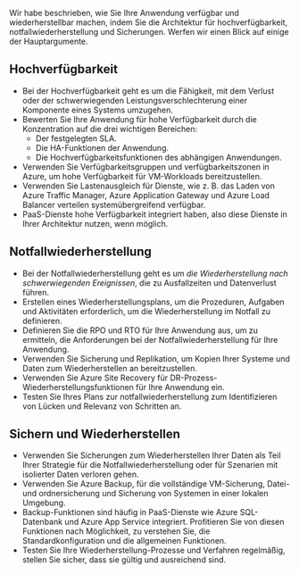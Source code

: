 Wir habe beschrieben, wie Sie Ihre Anwendung verfügbar und wiederherstellbar machen, indem Sie die Architektur für hochverfügbarkeit, notfallwiederherstellung und Sicherungen. Werfen wir einen Blick auf einige der Hauptargumente.

## <a name="high-availability"></a>Hochverfügbarkeit

- Bei der Hochverfügbarkeit geht es um die Fähigkeit, mit dem Verlust oder der schwerwiegenden Leistungsverschlechterung einer Komponente eines Systems umzugehen.
- Bewerten Sie Ihre Anwendung für hohe Verfügbarkeit durch die Konzentration auf die drei wichtigen Bereichen:
  - Der festgelegten SLA.
  - Die HA-Funktionen der Anwendung.
  - Die Hochverfügbarkeitsfunktionen des abhängigen Anwendungen.
- Verwenden Sie Verfügbarkeitsgruppen und verfügbarkeitszonen in Azure, um hohe Verfügbarkeit für VM-Workloads bereitzustellen.
- Verwenden Sie Lastenausgleich für Dienste, wie z. B. das Laden von Azure Traffic Manager, Azure Application Gateway und Azure Load Balancer verteilen systemübergreifend verfügbar.
- PaaS-Dienste hohe Verfügbarkeit integriert haben, also diese Dienste in Ihrer Architektur nutzen, wenn möglich.

## <a name="disaster-recovery"></a>Notfallwiederherstellung

- Bei der Notfallwiederherstellung geht es um *die Wiederherstellung nach schwerwiegenden Ereignissen*, die zu Ausfallzeiten und Datenverlust führen.
- Erstellen eines Wiederherstellungsplans, um die Prozeduren, Aufgaben und Aktivitäten erforderlich, um die Wiederherstellung im Notfall zu definieren.
- Definieren Sie die RPO und RTO für Ihre Anwendung aus, um zu ermitteln, die Anforderungen bei der Notfallwiederherstellung für Ihre Anwendung.
- Verwenden Sie Sicherung und Replikation, um Kopien Ihrer Systeme und Daten zum Wiederherstellen an bereitzustellen.
- Verwenden Sie Azure Site Recovery für DR-Prozess-Wiederherstellungsfunktionen für Ihre Anwendung ein.
- Testen Sie Ihres Plans zur notfallwiederherstellung zum Identifizieren von Lücken und Relevanz von Schritten an.

## <a name="backup-and-restore"></a>Sichern und Wiederherstellen

- Verwenden Sie Sicherungen zum Wiederherstellen Ihrer Daten als Teil Ihrer Strategie für die Notfallwiederherstellung oder für Szenarien mit isolierter Daten verloren gehen.
- Verwenden Sie Azure Backup, für die vollständige VM-Sicherung, Datei- und ordnersicherung und Sicherung von Systemen in einer lokalen Umgebung.
- Backup-Funktionen sind häufig in PaaS-Dienste wie Azure SQL-Datenbank und Azure App Service integriert. Profitieren Sie von diesen Funktionen nach Möglichkeit, zu verstehen Sie, die Standardkonfiguration und die allgemeinen Funktionen.
- Testen Sie Ihre Wiederherstellung-Prozesse und Verfahren regelmäßig, stellen Sie sicher, dass sie gültig und ausreichend sind.
